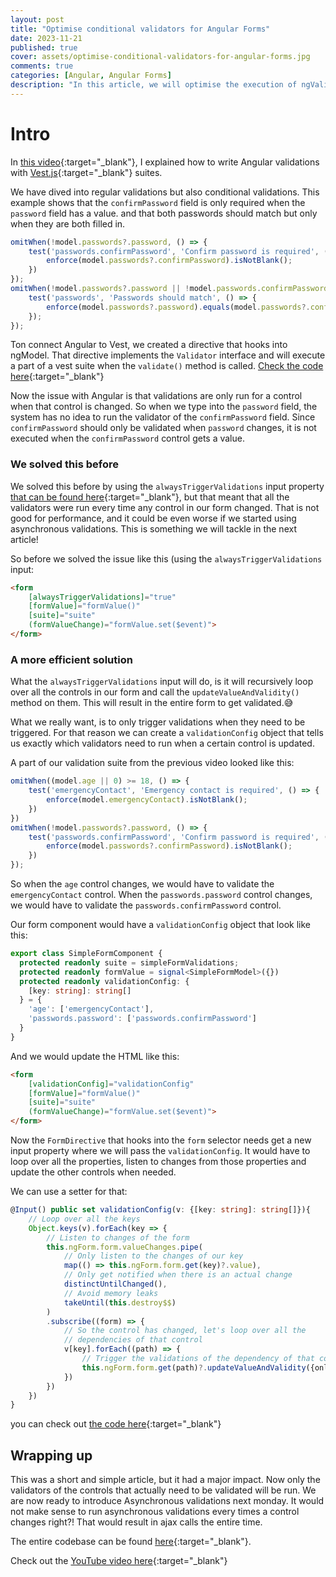 ```yaml
---
layout: post
title: "Optimise conditional validators for Angular Forms"
date: 2023-11-21
published: true
cover: assets/optimise-conditional-validators-for-angular-forms.jpg
comments: true
categories: [Angular, Angular Forms]
description: "In this article, we will optimise the execution of ngValidators for Angular forms"
---
```


# Intro

In [this video](https://www.youtube.com/watch?v=vKEd9cNh5R4&t=27s){:target="_blank"}, I explained how to write Angular
validations with [Vest.js](https://vestjs.dev/){:target="_blank"} suites.

We have dived into regular validations but also conditional validations.
This example shows that the `confirmPassword` field is only required when the `password` field has a value.
and that both passwords should match but only when they are both filled in.

```typescript
omitWhen(!model.passwords?.password, () => {
    test('passwords.confirmPassword', 'Confirm password is required', () => {
        enforce(model.passwords?.confirmPassword).isNotBlank();
    })
});
omitWhen(!model.passwords?.password || !model.passwords.confirmPassword, () => {
    test('passwords', 'Passwords should match', () => {
        enforce(model.passwords?.password).equals(model.passwords?.confirmPassword);
    });
});
```

Ton connect Angular to Vest, we created a directive that hooks into ngModel.
That directive implements the `Validator` interface and will execute a part of a vest suite when
the `validate()` method is called. [Check the code here](https://github.com/simplifiedcourses/template-driven-forms/blob/main/src/app/template-driven-forms/form-model.directive.ts#L18){:target="_blank"}

Now the issue with Angular is that validations are only run for a control when that control is changed.
So when we type into the `password` field, the system has no idea to run the validator of the `confirmPassword` field.
Since `confirmPassword` should only be validated when `password` changes, it is not executed when the `confirmPassword`
control gets a value.

### We solved this before

We solved this before by using the `alwaysTriggerValidations` input property [that can be found here](https://github.com/simplifiedcourses/template-driven-forms/blob/main/src/app/template-driven-forms/form.directive.ts#L32){:target="_blank"}, but that meant that all the validators
were run every time any control in our form changed. That is not good for performance, and it could be even worse if
we started using asynchronous validations. This is something we will tackle in the next article!

So before we solved the issue like this (using the `alwaysTriggerValidations` input:

```html
<form 
    [alwaysTriggerValidations]="true"
    [formValue]="formValue()" 
    [suite]="suite" 
    (formValueChange)="formValue.set($event)">
</form>
```

### A more efficient solution

What the `alwaysTriggerValidations` input will do, is it will recursively loop over all the controls in our form
and call the `updateValueAndValidity()` method on them. This will result in the entire form to get validated.😅

What we really want, is to only trigger validations when they need to be triggered.
For that reason we can create a `validationConfig` object that tells us exactly which validators need to run
when a certain control is updated.

A part of our validation suite from the previous video looked like this:

```typescript
omitWhen((model.age || 0) >= 18, () => {
    test('emergencyContact', 'Emergency contact is required', () => {
        enforce(model.emergencyContact).isNotBlank();
    })
})
omitWhen(!model.passwords?.password, () => {
    test('passwords.confirmPassword', 'Confirm password is required', () => {
        enforce(model.passwords?.confirmPassword).isNotBlank();
    })
});
```

So when the `age` control changes, we would have to validate the `emergencyContact` control.
When the `passwords.password` control changes, we would have to validate the `passwords.confirmPassword` control.

Our form component would have a `validationConfig` object that look like this:

```typescript
export class SimpleFormComponent {
  protected readonly suite = simpleFormValidations;
  protected readonly formValue = signal<SimpleFormModel>({})
  protected readonly validationConfig: {
    [key: string]: string[]
  } = {
    'age': ['emergencyContact'],
    'passwords.password': ['passwords.confirmPassword']
  }
}
```

And we would update the HTML like this:

```html
<form 
    [validationConfig]="validationConfig"
    [formValue]="formValue()" 
    [suite]="suite" 
    (formValueChange)="formValue.set($event)">
</form>
```

Now the `FormDirective` that hooks into the `form` selector needs get a new input property where we will pass the `validationConfig`.
It would have to loop over all the properties, listen to changes from those properties and update the other
controls when needed.

We can use a setter for that:

```typescript
@Input() public set validationConfig(v: {[key: string]: string[]}){
    // Loop over all the keys
    Object.keys(v).forEach(key => {
        // Listen to changes of the form
        this.ngForm.form.valueChanges.pipe(
            // Only listen to the changes of our key
            map(() => this.ngForm.form.get(key)?.value),
            // Only get notified when there is an actual change
            distinctUntilChanged(),
            // Avoid memory leaks
            takeUntil(this.destroy$$)
        )
        .subscribe((form) => {
            // So the control has changed, let's loop over all the 
            // dependencies of that control
            v[key].forEach((path) => {
                // Trigger the validations of the dependency of that control
                this.ngForm.form.get(path)?.updateValueAndValidity({onlySelf: true, emitEvent: false})
            })
        })
    })
}
```

you can check out [the code here](https://github.com/simplifiedcourses/template-driven-forms/blob/main/src/app/template-driven-forms/form.directive.ts#L40){:target="_blank"}

## Wrapping up

This was a short and simple article, but it had a major impact.
Now only the validators of the controls that actually need to be validated will be run.
We are now ready to introduce Asynchronous validations next monday. It would not make sense
to run asynchronous validations every times a control changes right?! That would result in ajax calls
the entire time.

The entire codebase can be found [here](https://stackblitz.com/edit/stackblitz-starters-sejk7c?file=src%2Fapp%2Fcomponents%2Fsimple-form%2Fsimple-form.component.ts){:target="_blank"}.

Check out the [YouTube video here](https://youtu.be/cvhEPtlttq0){:target="_blank"}